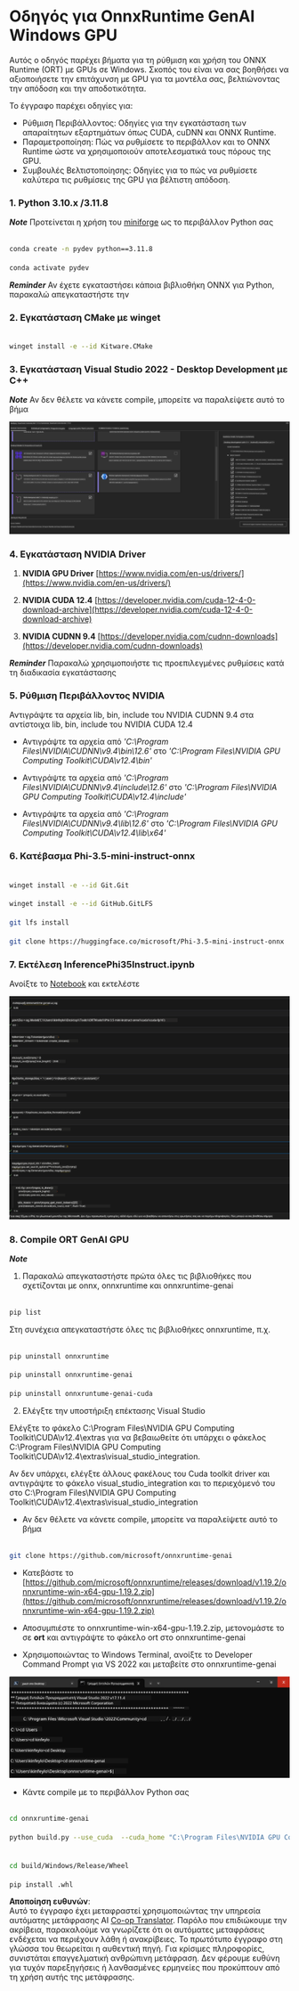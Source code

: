<!--
CO_OP_TRANSLATOR_METADATA:
{
  "original_hash": "b066fc29c1b2129df84e027cb75119ce",
  "translation_date": "2025-07-17T02:43:27+00:00",
  "source_file": "md/02.Application/01.TextAndChat/Phi3/ORTWindowGPUGuideline.md",
  "language_code": "el"
}
-->
# **Οδηγός για OnnxRuntime GenAI Windows GPU**

Αυτός ο οδηγός παρέχει βήματα για τη ρύθμιση και χρήση του ONNX Runtime (ORT) με GPUs σε Windows. Σκοπός του είναι να σας βοηθήσει να αξιοποιήσετε την επιτάχυνση με GPU για τα μοντέλα σας, βελτιώνοντας την απόδοση και την αποδοτικότητα.

Το έγγραφο παρέχει οδηγίες για:

- Ρύθμιση Περιβάλλοντος: Οδηγίες για την εγκατάσταση των απαραίτητων εξαρτημάτων όπως CUDA, cuDNN και ONNX Runtime.
- Παραμετροποίηση: Πώς να ρυθμίσετε το περιβάλλον και το ONNX Runtime ώστε να χρησιμοποιούν αποτελεσματικά τους πόρους της GPU.
- Συμβουλές Βελτιστοποίησης: Οδηγίες για το πώς να ρυθμίσετε καλύτερα τις ρυθμίσεις της GPU για βέλτιστη απόδοση.

### **1. Python 3.10.x /3.11.8**

   ***Note*** Προτείνεται η χρήση του [miniforge](https://github.com/conda-forge/miniforge/releases/latest/download/Miniforge3-Windows-x86_64.exe) ως το περιβάλλον Python σας

   ```bash

   conda create -n pydev python==3.11.8

   conda activate pydev

   ```

   ***Reminder*** Αν έχετε εγκαταστήσει κάποια βιβλιοθήκη ONNX για Python, παρακαλώ απεγκαταστήστε την

### **2. Εγκατάσταση CMake με winget**

   ```bash

   winget install -e --id Kitware.CMake

   ```

### **3. Εγκατάσταση Visual Studio 2022 - Desktop Development με C++**

   ***Note*** Αν δεν θέλετε να κάνετε compile, μπορείτε να παραλείψετε αυτό το βήμα

![CPP](../../../../../../translated_images/01.42f52a2b2aedff029e1c9beb13d2b09fcdab284ffd5fa8f3d7ac3cef5f347ad2.el.png)

### **4. Εγκατάσταση NVIDIA Driver**

1. **NVIDIA GPU Driver**  [https://www.nvidia.com/en-us/drivers/](https://www.nvidia.com/en-us/drivers/)

2. **NVIDIA CUDA 12.4** [https://developer.nvidia.com/cuda-12-4-0-download-archive](https://developer.nvidia.com/cuda-12-4-0-download-archive)

3. **NVIDIA CUDNN 9.4**  [https://developer.nvidia.com/cudnn-downloads](https://developer.nvidia.com/cudnn-downloads)

***Reminder*** Παρακαλώ χρησιμοποιήστε τις προεπιλεγμένες ρυθμίσεις κατά τη διαδικασία εγκατάστασης

### **5. Ρύθμιση Περιβάλλοντος NVIDIA**

Αντιγράψτε τα αρχεία lib, bin, include του NVIDIA CUDNN 9.4 στα αντίστοιχα lib, bin, include του NVIDIA CUDA 12.4

- Αντιγράψτε τα αρχεία από *'C:\Program Files\NVIDIA\CUDNN\v9.4\bin\12.6'* στο *'C:\Program Files\NVIDIA GPU Computing Toolkit\CUDA\v12.4\bin'*

- Αντιγράψτε τα αρχεία από *'C:\Program Files\NVIDIA\CUDNN\v9.4\include\12.6'* στο *'C:\Program Files\NVIDIA GPU Computing Toolkit\CUDA\v12.4\include'*

- Αντιγράψτε τα αρχεία από *'C:\Program Files\NVIDIA\CUDNN\v9.4\lib\12.6'* στο *'C:\Program Files\NVIDIA GPU Computing Toolkit\CUDA\v12.4\lib\x64'*

### **6. Κατέβασμα Phi-3.5-mini-instruct-onnx**

   ```bash

   winget install -e --id Git.Git

   winget install -e --id GitHub.GitLFS

   git lfs install

   git clone https://huggingface.co/microsoft/Phi-3.5-mini-instruct-onnx

   ```

### **7. Εκτέλεση InferencePhi35Instruct.ipynb**

   Ανοίξτε το [Notebook](../../../../../../code/09.UpdateSamples/Aug/ortgpu-phi35-instruct.ipynb) και εκτελέστε

![RESULT](../../../../../../translated_images/02.b9b06996cf7255d5e5ee19a703c4352f4a96dd7a1068b2af227eda1f3104bfa0.el.png)

### **8. Compile ORT GenAI GPU**

   ***Note*** 
   
   1. Παρακαλώ απεγκαταστήστε πρώτα όλες τις βιβλιοθήκες που σχετίζονται με onnx, onnxruntime και onnxruntime-genai

   ```bash

   pip list 
   
   ```

   Στη συνέχεια απεγκαταστήστε όλες τις βιβλιοθήκες onnxruntime, π.χ.

   ```bash

   pip uninstall onnxruntime

   pip uninstall onnxruntime-genai

   pip uninstall onnxruntume-genai-cuda
   
   ```

   2. Ελέγξτε την υποστήριξη επέκτασης Visual Studio

   Ελέγξτε το φάκελο C:\Program Files\NVIDIA GPU Computing Toolkit\CUDA\v12.4\extras για να βεβαιωθείτε ότι υπάρχει ο φάκελος C:\Program Files\NVIDIA GPU Computing Toolkit\CUDA\v12.4\extras\visual_studio_integration. 
   
   Αν δεν υπάρχει, ελέγξτε άλλους φακέλους του Cuda toolkit driver και αντιγράψτε το φάκελο visual_studio_integration και το περιεχόμενό του στο C:\Program Files\NVIDIA GPU Computing Toolkit\CUDA\v12.4\extras\visual_studio_integration

   - Αν δεν θέλετε να κάνετε compile, μπορείτε να παραλείψετε αυτό το βήμα

   ```bash

   git clone https://github.com/microsoft/onnxruntime-genai

   ```

   - Κατεβάστε το [https://github.com/microsoft/onnxruntime/releases/download/v1.19.2/onnxruntime-win-x64-gpu-1.19.2.zip](https://github.com/microsoft/onnxruntime/releases/download/v1.19.2/onnxruntime-win-x64-gpu-1.19.2.zip)

   - Αποσυμπιέστε το onnxruntime-win-x64-gpu-1.19.2.zip, μετονομάστε το σε **ort** και αντιγράψτε το φάκελο ort στο onnxruntime-genai

   - Χρησιμοποιώντας το Windows Terminal, ανοίξτε το Developer Command Prompt για VS 2022 και μεταβείτε στο onnxruntime-genai

![RESULT](../../../../../../translated_images/03.b83ce473d5ff9b9b94670a1b26fdb66a05320d534cbee2762f64e52fd12ef9c9.el.png)

   - Κάντε compile με το περιβάλλον Python σας

   ```bash

   cd onnxruntime-genai

   python build.py --use_cuda  --cuda_home "C:\Program Files\NVIDIA GPU Computing Toolkit\CUDA\v12.4" --config Release
 

   cd build/Windows/Release/Wheel

   pip install .whl

   ```

**Αποποίηση ευθυνών**:  
Αυτό το έγγραφο έχει μεταφραστεί χρησιμοποιώντας την υπηρεσία αυτόματης μετάφρασης AI [Co-op Translator](https://github.com/Azure/co-op-translator). Παρόλο που επιδιώκουμε την ακρίβεια, παρακαλούμε να γνωρίζετε ότι οι αυτόματες μεταφράσεις ενδέχεται να περιέχουν λάθη ή ανακρίβειες. Το πρωτότυπο έγγραφο στη γλώσσα του θεωρείται η αυθεντική πηγή. Για κρίσιμες πληροφορίες, συνιστάται επαγγελματική ανθρώπινη μετάφραση. Δεν φέρουμε ευθύνη για τυχόν παρεξηγήσεις ή λανθασμένες ερμηνείες που προκύπτουν από τη χρήση αυτής της μετάφρασης.